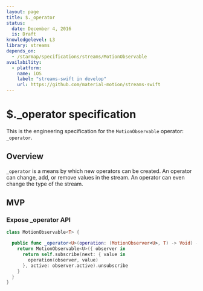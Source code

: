 ```yaml
---
layout: page
title: $._operator
status:
  date: December 4, 2016
  is: Draft
knowledgelevel: L3
library: streams
depends_on:
  - /starmap/specifications/streams/MotionObservable
availability:
  - platform:
    name: iOS
    label: "streams-swift in develop"
    url: https://github.com/material-motion/streams-swift
---
```


# $._operator specification

This is the engineering specification for the `MotionObservable` operator: `_operator`.

## Overview

`_operator` is a means by which new operators can be created. An operator can change, add, or remove values in the stream. An operator can even change the type of the stream.

## MVP

### Expose _operator API

```swift
class MotionObservable<T> {

  public func _operator<U>(operation: (MotionObserver<U>, T) -> Void) -> MotionObservable<U> {
    return MotionObservable<U>({ observer in
      return self.subscribe(next: { value in
        operation(observer, value)
      }, active: observer.active).unsubscribe
    }
  }
}
```
